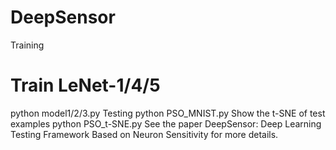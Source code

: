 # DeepSensor
Training
# Train LeNet-1/4/5
python model1/2/3.py
Testing
python PSO_MNIST.py
Show the t-SNE of test examples
python PSO_t-SNE.py
See the paper DeepSensor: Deep Learning Testing Framework Based on Neuron Sensitivity for more details.
